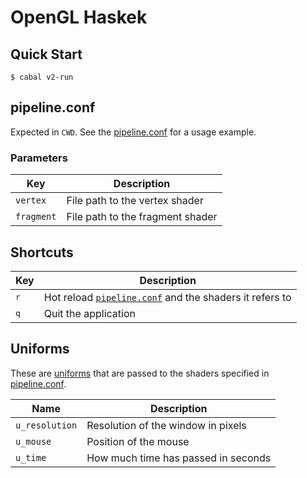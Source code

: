 # OpenGL Haskek

## Quick Start

```console
$ cabal v2-run
```

## pipeline.conf

Expected in `CWD`. See the [pipeline.conf](./pipeline.conf) for a usage example.

### Parameters

|Key|Description|
|---|---|
|`vertex`|File path to the vertex shader|
|`fragment`|File path to the fragment shader|

## Shortcuts

|Key|Description|
|---|---|
|<kbd>r</kbd>|Hot reload [`pipeline.conf`](#pipelineconf) and the shaders it refers to|
|<kbd>q</kbd>|Quit the application|

## Uniforms

These are [uniforms] that are passed to the shaders specified in
[pipeline.conf](#pipelineconf).

|Name|Description|
|---|---|
|`u_resolution`|Resolution of the window in pixels|
|`u_mouse`|Position of the mouse|
|`u_time`|How much time has passed in seconds|

[uniforms]: https://www.khronos.org/opengl/wiki/Uniform_(GLSL)
